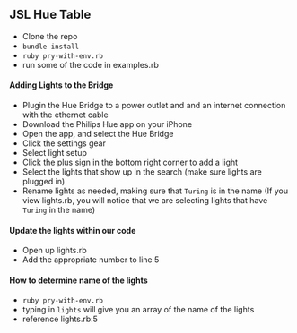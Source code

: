 JSL Hue Table
-------------

* Clone the repo
* `bundle install`
* `ruby pry-with-env.rb`
* run some of the code in examples.rb


#### Adding Lights to the Bridge

* Plugin the Hue Bridge to a power outlet and and an internet connection with
the ethernet cable
* Download the Philips Hue app on your iPhone
* Open the app, and select the Hue Bridge
* Click the settings gear
* Select light setup
* Click the plus sign in the bottom right corner to add a light
* Select the lights that show up in the search (make sure lights are plugged in)
* Rename lights as needed, making sure that `Turing` is in the name (If you view
lights.rb, you will notice that we are selecting lights that have `Turing` in
the name)

#### Update the lights within our code

* Open up lights.rb
* Add the appropriate number to line 5

#### How to determine name of the lights

* `ruby pry-with-env.rb`
* typing in `lights` will give you an array of the name of the lights
* reference lights.rb:5
